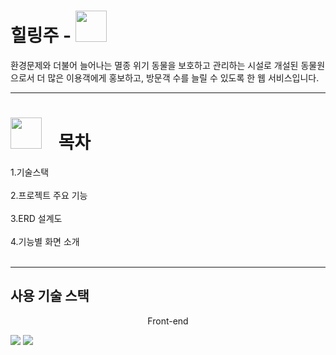 <h1>힐링주 - <img style="width:50px; height:50px;" src="https://github.com/user-attachments/assets/13580612-435b-47c5-8b11-b18fa0ec6d9f"></h1>

환경문제와 더불어 늘어나는 멸종 위기 동물을 보호하고 관리하는 시설로 개설된 동물원으로서 더 많은 이용객에게 홍보하고, 방문객 수를 늘릴 수 있도록 한 웹 서비스입니다.
<hr/>
<h1><img style="width:50px; height:50px;" src="https://private-user-images.githubusercontent.com/172222890/363553665-910bd2e9-b86c-4e64-93a6-d6a81d062410.png?jwt=eyJhbGciOiJIUzI1NiIsInR5cCI6IkpXVCJ9.eyJpc3MiOiJnaXRodWIuY29tIiwiYXVkIjoicmF3LmdpdGh1YnVzZXJjb250ZW50LmNvbSIsImtleSI6ImtleTUiLCJleHAiOjE3MjUyNDkwMjcsIm5iZiI6MTcyNTI0ODcyNywicGF0aCI6Ii8xNzIyMjI4OTAvMzYzNTUzNjY1LTkxMGJkMmU5LWI4NmMtNGU2NC05M2E2LWQ2YTgxZDA2MjQxMC5wbmc_WC1BbXotQWxnb3JpdGhtPUFXUzQtSE1BQy1TSEEyNTYmWC1BbXotQ3JlZGVudGlhbD1BS0lBVkNPRFlMU0E1M1BRSzRaQSUyRjIwMjQwOTAyJTJGdXMtZWFzdC0xJTJGczMlMkZhd3M0X3JlcXVlc3QmWC1BbXotRGF0ZT0yMDI0MDkwMlQwMzQ1MjdaJlgtQW16LUV4cGlyZXM9MzAwJlgtQW16LVNpZ25hdHVyZT0xZTM4YmRhYmZjN2M3MTllMzEzNWE1MjA4YmYxOTIwYzY5YjMxNzJmZjUzOWUwOWNmNmE2MDQ4OWI3NzRjYWI2JlgtQW16LVNpZ25lZEhlYWRlcnM9aG9zdCZhY3Rvcl9pZD0wJmtleV9pZD0wJnJlcG9faWQ9MCJ9.qWSHv8zIyDhKQ9u1JTM3rcHpMCjidbPisQKnrI1RmIE">&nbsp;&nbsp;&nbsp;&nbsp;목차</h1>
1.기술스택<br/><br/>
2.프로젝트 주요 기능<br/><br/>
3.ERD 설계도<br/><br/>
4.기능별 화면 소개<br/><br/>
<hr/>
<h2>사용 기술 스택</h2>

  <p align="center">Front-end</p>
<img src="https://img.shields.io/badge/spring-6DB33F?style=for-the-badge&logo=spring&logoColor=white">
<img src="https://img.shields.io/badge/html5-E34F26?style=for-the-badge&logo=html5&logoColor=white">


